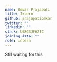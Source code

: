 ```yaml
---
name: Omkar Prajapati 
title: Intern
github: prajapatiomkar
twitter: ""
linkedin: ""
slack: U08G3JP6Z1C
joining_date: ""
role: intern
---
```


Still waiting for this
